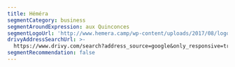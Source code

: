 ```yaml
---
title: Héméra
segmentCategory: business
segmentAroundExpression: aux Quinconces
segmentLogoUrl: 'http://www.hemera.camp/wp-content/uploads/2017/08/logo-texte-bleu.svg'
drivyAddressSearchUrl: >-
  https://www.drivy.com/search?address_source=google&only_responsive=true&country_scope=FR&latitude=44.8439848&longitude=-0.573847600000022&page=1&address=Quinconces%2C+Bordeaux%2C+France&city_display_name=Bordeaux
segmentRecommendation: false
---
```


